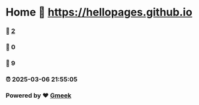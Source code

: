 # Home :link: https://hellopages.github.io 
### :page_facing_up: [2](https://hellopages.github.io/tag.html) 
### :speech_balloon: 0 
### :hibiscus: 9 
### :alarm_clock: 2025-03-06 21:55:05 
### Powered by :heart: [Gmeek](https://github.com/Meekdai/Gmeek)
